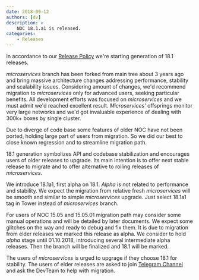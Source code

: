 ```yaml
---
date: 2018-09-12
authors: [dv]
description: >
    NOC 18.1.a1 is released.
categories:
    - Releases
---
```

In accordance to our [Release Policy](../../release-policy/index.md)
we're starting generation of 18.1 releases.

_microservices_ branch has been forked from main tree about 3 years ago
and bring massive architecture changes addressing performance, stability
and scalability issues. Considering amount of changes, we'd recommend
migration to _microservices_ only for advanced users, seeking particular
benefits. All development efforts was focused on _microservices_ and
we must admit we'd reached excellent result. _Microservices'_ offsprings
monitor very large networks and we'd got invaluable experience of dealing
with 300k+ boxes by single cluster.

Due to diverge of code base some features of older NOC have not been
ported, holding large part of users from migration. So we did our best
to close known regression and to streamline migration path.

18.1 generation symbolizes API and codebase stabilization and encourages users
of older releases to upgrade. Its main intention is to offer next
stable release to migrate and to offer alternative to rolling releases
of _microservices_.

We introduce 18.1a1, first alpha on 18.1. _Alpha_ is not related to
performance and stability. We expect the migration from relative
fresh _microservices_ will be smooth and similar to simple
_microservices_ upgrade. Just select 18.1a1 tag in Tower instead
of _microservices_ branch.

For users of NOC 15.05 and 15.05.01 migration path may consider
some manual operations and will be detailed by later documents.
We expect some glitches on the way and ready to debug and fix them.
It is due to migration from elder releases we marked this release
as alpha. We consider to hold _alpha_ stage until 01.10.2018, introducing
several intermediate alpha releases. Then the branch will be finalized
and 18.1 will be marked.

The users of _microservices_ is urged to upgrage if they choose 18.1
for stability. The users of elder releases are asked to join
[Telegram Channel](../../highlights/opensource.md) and ask the DevTeam
to help with migration.

